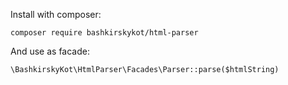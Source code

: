Install with composer:

`composer require bashkirskykot/html-parser`

And use as facade:

`\BashkirskyKot\HtmlParser\Facades\Parser::parse($htmlString)`